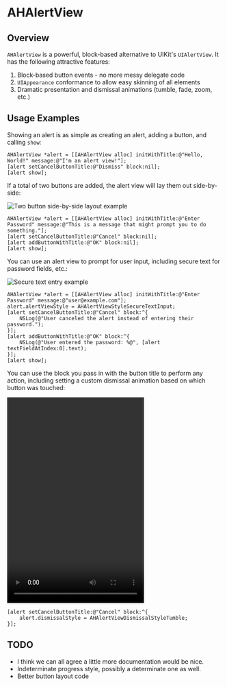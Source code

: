 # AHAlertView

## Overview

`AHAlertView` is a powerful, block-based alternative to UIKit's `UIAlertView`. It has the following attractive features:

 1. Block-based button events - no more messy delegate code
 2. `UIAppearance` conformance to allow easy skinning of all elements
 3. Dramatic presentation and dismissal animations (tumble, fade, zoom, etc.)

## Usage Examples

Showing an alert is as simple as creating an alert, adding a button, and calling `show`:

    AHAlertView *alert = [[AHAlertView alloc] initWithTitle:@"Hello, World!" message:@"I'm an alert view!"];
    [alert setCancelButtonTitle:@"Dismiss" block:nil];
    [alert show];

If a total of two buttons are added, the alert view will lay them out side-by-side:

![Two button side-by-side layout example](https://dl.dropbox.com/u/13103695/Screenshots/AHAlertView-TwoButtons.png)

    AHAlertView *alert = [[AHAlertView alloc] initWithTitle:@"Enter Password" message:@"This is a message that might prompt you to do something."];
    [alert setCancelButtonTitle:@"Cancel" block:nil];
    [alert addButtonWithTitle:@"OK" block:nil];
    [alert show];

You can use an alert view to prompt for user input, including secure text for password fields, etc.:

![Secure text entry example](https://dl.dropbox.com/u/13103695/Screenshots/AHAlertView-SecureTextInput.png)

    AHAlertView *alert = [[AHAlertView alloc] initWithTitle:@"Enter Password" message:@"user@example.com"];
    alert.alertViewStyle = AHAlertViewStyleSecureTextInput;
    [alert setCancelButtonTitle:@"Cancel" block:^{
    	NSLog(@"User canceled the alert instead of entering their password.");
    }];
    [alert addButtonWithTitle:@"OK" block:^{
    	NSLog(@"User entered the password: %@", [alert textFieldAtIndex:0].text);
    }];
    [alert show];

You can use the block you pass in with the button title to perform any action, including setting a custom dismissal animation based on which button was touched:

<video width="320" height="480" controls="controls">
  <source src="https://dl.dropbox.com/u/13103695/Screenshots/AHAlertView-Tumble.mov" type="video/quicktime" />
  Your browser does not support the video tag.
</video>

    [alert setCancelButtonTitle:@"Cancel" block:^{
	    alert.dismissalStyle = AHAlertViewDismissalStyleTumble;
    }];

## TODO

 - I think we can all agree a little more documentation would be nice.
 - Indeterminate progress style, possibly a determinate one as well.
 - Better button layout code
